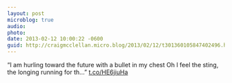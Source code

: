 ```yaml
---
layout: post
microblog: true
audio: 
photo: 
date: 2013-02-12 10:00:22 -0600
guid: http://craigmcclellan.micro.blog/2013/02/12/t301360105847402496.html
---
```

“I am hurling toward the future with a bullet in my chest
Oh I feel the sting, the longing running for th…” [t.co/HE6jiuHa](http://t.co/HE6jiuHa)
